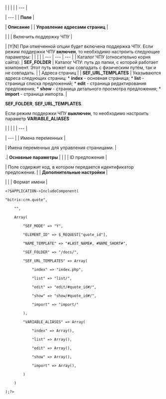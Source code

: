 |  |  |  |
| --- |

| --- |
| **Поле** |

| **Описание** |
| **Управление адресами страниц** |

| |
| Включить поддержку ЧПУ |

| [Y|N] При отмеченной опции будет включена поддержка ЧПУ.   Если режим поддержки ЧПУ **включен**, то необходимо настроить следующие параметры:     |  |  |  | | --- | --- | --- | | Каталог ЧПУ (относительно корня сайта): | **SEF\_FOLDER** | Каталог ЧПУ: путь до папки, с которой работает компонент. Этот путь может как совпадать с физическим путём, так и не совпадать. | | Адреса страниц | | **SEF\_URL\_TEMPLATES** | Указываются адреса следующих страниц:  * **index** - основная страница; * **list** - страница списка предложений; * **edit** - страница редактирования предложения; * **show** - страница детального просмотра предложения; * **import** - страница импорта. |

**SEF\_FOLDER**, **SEF\_URL\_TEMPLATES**.
  
Если режим поддержки ЧПУ **выключен**, то необходимо настроить параметр
**VARIABLE\_ALIASES**




|  |  |  |
| --- |

| --- |
| Имена переменных |

| Имена переменных для управления страницами. |

.| **Основные параметры** | | |
| ID предложения |

| Поле содержит код, в котором передается идентификатор предложения. |
| **Дополнительные настройки** |

| |
| Формат имени |

```
<?$APPLICATION->IncludeComponent(

"bitrix:crm.quote",

	"",

	Array(

		"SEF_MODE" => "Y",

		"ELEMENT_ID" => $_REQUEST["quote_id"],

		"NAME_TEMPLATE" => "#LAST_NAME#, #NAME_SHORT#",

		"SEF_FOLDER" => "/docs/",

		"SEF_URL_TEMPLATES" => Array(

			"index" => "index.php",

			"list" => "list/",

			"edit" => "edit/#quote_id#/",

			"show" => "show/#quote_id#/",

			"import" => "import/"

		),

		"VARIABLE_ALIASES" => Array(

			"index" => Array(),

			"list" => Array(),

			"edit" => Array(),

			"show" => Array(),

			"import" => Array(),

		)

	)

);?>  

```
